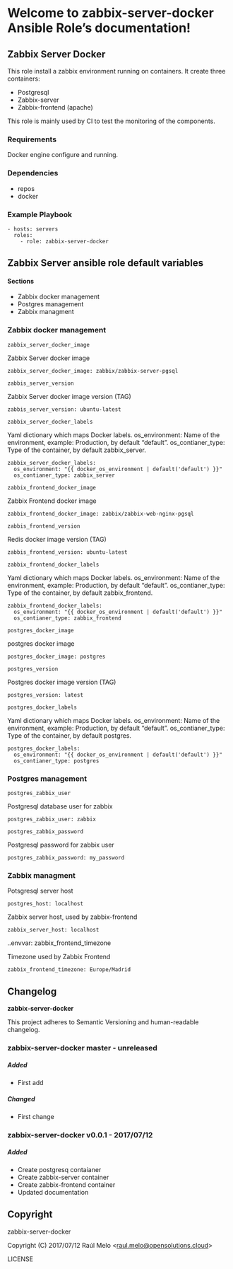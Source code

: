 Welcome to zabbix-server-docker Ansible Role’s documentation!
=============================================================

Zabbix Server Docker
--------------------

This role install a zabbix environment running on containers. It create
three containers:

-   Postgresql
-   Zabbix-server
-   Zabbix-frontend (apache)

This role is mainly used by CI to test the monitoring of the components.

### Requirements

Docker engine configure and running.

### Dependencies

-   repos
-   docker

### Example Playbook

    - hosts: servers
      roles:
        - role: zabbix-server-docker

Zabbix Server ansible role default variables
--------------------------------------------

#### Sections

-   Zabbix docker management
-   Postgres management
-   Zabbix managment

### Zabbix docker management

`zabbix_server_docker_image`

Zabbix Server docker image

    zabbix_server_docker_image: zabbix/zabbix-server-pgsql

`zabbis_server_version`

Zabbix Server docker image version (TAG)

    zabbis_server_version: ubuntu-latest

`zabbix_server_docker_labels`

Yaml dictionary which maps Docker labels. os\_environment: Name of the
environment, example: Production, by default “default”.
os\_contianer\_type: Type of the container, by default zabbix\_server.

    zabbix_server_docker_labels:
      os_environment: "{{ docker_os_environment | default('default') }}"
      os_contianer_type: zabbix_server

`zabbix_frontend_docker_image`

Zabbix Frontend docker image

    zabbix_frontend_docker_image: zabbix/zabbix-web-nginx-pgsql

`zabbis_frontend_version`

Redis docker image version (TAG)

    zabbis_frontend_version: ubuntu-latest

`zabbix_frontend_docker_labels`

Yaml dictionary which maps Docker labels. os\_environment: Name of the
environment, example: Production, by default “default”.
os\_contianer\_type: Type of the container, by default zabbix\_frontend.

    zabbix_frontend_docker_labels:
      os_environment: "{{ docker_os_environment | default('default') }}"
      os_contianer_type: zabbix_frontend

`postgres_docker_image`

postgres docker image

    postgres_docker_image: postgres

`postgres_version`

Postgres docker image version (TAG)

    postgres_version: latest

`postgres_docker_labels`

Yaml dictionary which maps Docker labels. os\_environment: Name of the
environment, example: Production, by default “default”.
os\_contianer\_type: Type of the container, by default postgres.

    postgres_docker_labels:
      os_environment: "{{ docker_os_environment | default('default') }}"
      os_contianer_type: postgres

### Postgres management

`postgres_zabbix_user`

Postgresql database user for zabbix

    postgres_zabbix_user: zabbix

`postgres_zabbix_password`

Postgresql password for zabbix user

    postgres_zabbix_password: my_password

### Zabbix managment

Potsgresql server host

    postgres_host: localhost

Zabbix server host, used by zabbix-frontend

    zabbix_server_host: localhost

..envvar: zabbix\_frontend\_timezone

Timezone used by Zabbix Frontend

    zabbix_frontend_timezone: Europe/Madrid

Changelog
---------

**zabbix-server-docker**

This project adheres to Semantic Versioning and human-readable
changelog.

### zabbix-server-docker master - unreleased

##### Added

-   First add

##### Changed

-   First change

### zabbix-server-docker v0.0.1 - 2017/07/12

##### Added

-   Create postgresq contaianer
-   Create zabbix-server container
-   Create zabbix-frontend container
-   Updated documentation

Copyright
---------

zabbix-server-docker

Copyright (C) 2017/07/12 Raúl Melo
&lt;<raul.melo@opensolutions.cloud>&gt;

LICENSE
